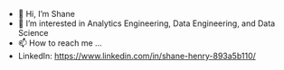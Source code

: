 - 👋 Hi, I’m Shane
- 👀 I’m interested in Analytics Engineering, Data Engineering, and Data Science
- 📫 How to reach me ...
-   LinkedIn: https://www.linkedin.com/in/shane-henry-893a5b110/

<!---
shenry16/shenry16 is a ✨ special ✨ repository because its `README.md` (this file) appears on your GitHub profile.
You can click the Preview link to take a look at your changes.
--->
